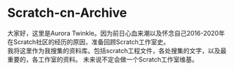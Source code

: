 # Scratch-cn-Archive

大家好，这里是Aurora Twinkle。因为前日心血来潮以及怀念自己2016-2020年在Scratch社区的经历的原因，准备回顾Scratch工作室史。<br>
我将这里作为我搜集的资料库。包括scratch工程文件，各处搜集的文字，以及最重要的，各工作室的资料。
未来说不定会做一个Scratch工作室维基。
